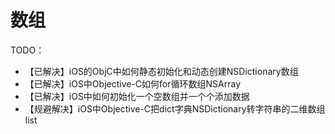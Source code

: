 # 数组

TODO：

* 【已解决】iOS的ObjC中如何静态初始化和动态创建NSDictionary数组
* 【已解决】iOS中Objective-C如何for循环数组NSArray
* 【已解决】iOS中如何初始化一个空数组并一个个添加数据
* 【规避解决】iOS中Objective-C把dict字典NSDictionary转字符串的二维数组list
